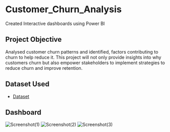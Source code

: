 # Customer_Churn_Analysis
Created Interactive dashboards using Power BI
## Project Objective
Analysed customer churn patterns and identified, factors contributing to churn to help reduce it. This project will not only provide insights into why customers churn but also empower stakeholders to implement strategies to reduce churn and improve retention.
## Dataset Used
- <a href="https://github.com/Vrushali5653/Customer_Churn_Analysis/blob/main/Cutomer_churn_analysis.xlsx">Dataset</a>
## Dashboard
![Screenshot(1)](https://github.com/user-attachments/assets/e2ad0bf1-94bf-4f3a-b448-1db89b231e30)
![Screenshot(2)](https://github.com/user-attachments/assets/ef40a6b5-4fc1-46fa-8d10-a2518ce008b9)
![Screenshot(3)](https://github.com/user-attachments/assets/45b34505-468f-4a70-9d79-f33473d51273)

